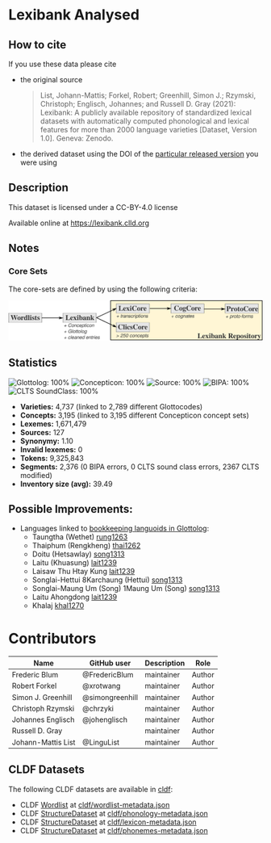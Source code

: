 # Lexibank Analysed

## How to cite

If you use these data please cite
- the original source
  > List, Johann-Mattis; Forkel, Robert; Greenhill, Simon J.; Rzymski, Christoph; Englisch, Johannes; and Russell D. Gray (2021): Lexibank: A publicly available repository of standardized lexical datasets with automatically computed phonological and lexical features for more than 2000 language varieties [Dataset, Version 1.0]. Geneva: Zenodo.
- the derived dataset using the DOI of the [particular released version](../../releases/) you were using

## Description


This dataset is licensed under a CC-BY-4.0 license

Available online at https://lexibank.clld.org

## Notes

### Core Sets

The core-sets are defined by using the following criteria:

![](./core_sets.svg)



## Statistics


![Glottolog: 100%](https://img.shields.io/badge/Glottolog-100%25-brightgreen.svg "Glottolog: 100%")
![Concepticon: 100%](https://img.shields.io/badge/Concepticon-100%25-brightgreen.svg "Concepticon: 100%")
![Source: 100%](https://img.shields.io/badge/Source-100%25-brightgreen.svg "Source: 100%")
![BIPA: 100%](https://img.shields.io/badge/BIPA-100%25-brightgreen.svg "BIPA: 100%")
![CLTS SoundClass: 100%](https://img.shields.io/badge/CLTS%20SoundClass-100%25-brightgreen.svg "CLTS SoundClass: 100%")

- **Varieties:** 4,737 (linked to 2,789 different Glottocodes)
- **Concepts:** 3,195 (linked to 3,195 different Concepticon concept sets)
- **Lexemes:** 1,671,479
- **Sources:** 127
- **Synonymy:** 1.10
- **Invalid lexemes:** 0
- **Tokens:** 9,325,843
- **Segments:** 2,376 (0 BIPA errors, 0 CLTS sound class errors, 2367 CLTS modified)
- **Inventory size (avg):** 39.49

## Possible Improvements:

- Languages linked to [bookkeeping languoids in Glottolog](http://glottolog.org/glottolog/glottologinformation#bookkeepinglanguoids):
  - Taungtha (Wethet) [rung1263](http://glottolog.org/resource/languoid/id/rung1263)
  - Thaiphum (Rengkheng) [thai1262](http://glottolog.org/resource/languoid/id/thai1262)
  - Doitu (Hetsawlay) [song1313](http://glottolog.org/resource/languoid/id/song1313)
  - Laitu (Khuasung) [lait1239](http://glottolog.org/resource/languoid/id/lait1239)
  - Laisaw Thu Htay Kung [lait1239](http://glottolog.org/resource/languoid/id/lait1239)
  - Songlai-Hettui 8Karchaung (Hettui) [song1313](http://glottolog.org/resource/languoid/id/song1313)
  - Songlai-Maung Um (Song) 1Maung Um (Song) [song1313](http://glottolog.org/resource/languoid/id/song1313)
  - Laitu Ahongdong [lait1239](http://glottolog.org/resource/languoid/id/lait1239)
  - Khalaj [khal1270](http://glottolog.org/resource/languoid/id/khal1270)



# Contributors

Name               | GitHub user | Description | Role
---                | ---         | --- | ---
Frederic Blum | @FredericBlum | maintainer | Author
Robert Forkel | @xrotwang | maintainer | Author
Simon J. Greenhill | @simongreenhill | maintainer | Author
Christoph Rzymski | @chrzyki | maintainer | Author
Johannes Englisch | @johenglisch | maintainer | Author
Russell D. Gray | | maintainer | Author
Johann-Mattis List | @LinguList  | maintainer | Author





## CLDF Datasets

The following CLDF datasets are available in [cldf](cldf):

- CLDF [Wordlist](https://github.com/cldf/cldf/tree/master/modules/Wordlist) at [cldf/wordlist-metadata.json](cldf/wordlist-metadata.json)
- CLDF [StructureDataset](https://github.com/cldf/cldf/tree/master/modules/StructureDataset) at [cldf/phonology-metadata.json](cldf/phonology-metadata.json)
- CLDF [StructureDataset](https://github.com/cldf/cldf/tree/master/modules/StructureDataset) at [cldf/lexicon-metadata.json](cldf/lexicon-metadata.json)
- CLDF [StructureDataset](https://github.com/cldf/cldf/tree/master/modules/StructureDataset) at [cldf/phonemes-metadata.json](cldf/phonemes-metadata.json)